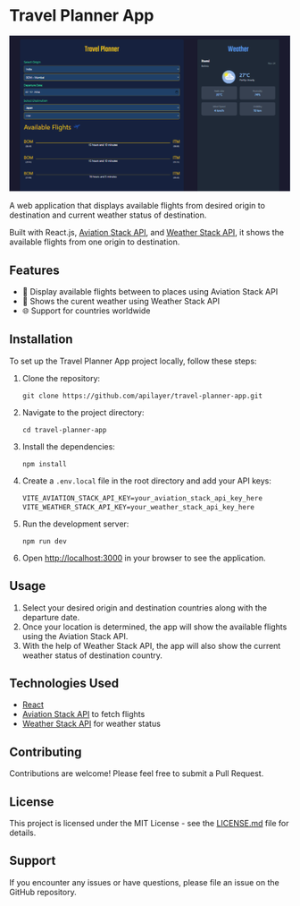 # Travel Planner App

![Travel Planner App Screenshot](/travel.png)

A web application that displays available flights from desired origin to destination and current weather status of destination.

Built with React.js, [Aviation Stack API](https://aviationstack.com/), and [Weather Stack API](https://weatherstack.com/), it shows the available flights from one origin to destination.

## Features

- 📍 Display available flights between to places using Aviation Stack API
- 📰 Shows the curent weather using Weather Stack API
- 🌐 Support for countries worldwide

## Installation

To set up the Travel Planner App project locally, follow these steps:

1. Clone the repository:

   ```
   git clone https://github.com/apilayer/travel-planner-app.git
   ```

2. Navigate to the project directory:

   ```
   cd travel-planner-app
   ```

3. Install the dependencies:

   ```
   npm install
   ```

4. Create a `.env.local` file in the root directory and add your API keys:

   ```
   VITE_AVIATION_STACK_API_KEY=your_aviation_stack_api_key_here
   VITE_WEATHER_STACK_API_KEY=your_weather_stack_api_key_here
   ```

5. Run the development server:

   ```
   npm run dev
   ```

6. Open [http://localhost:3000](http://localhost:3000) in your browser to see the application.

## Usage

1. Select your desired origin and destination countries along with the departure date.
2. Once your location is determined, the app will show the available flights using the Aviation Stack API.
3. With the help of Weather Stack API, the app will also show the current weather status of destination country.

## Technologies Used

- [React](https://reactjs.org/)
- [Aviation Stack API](aviationstack.com/) to fetch flights
- [Weather Stack API](weatherstack.com) for weather status

## Contributing

Contributions are welcome! Please feel free to submit a Pull Request.

## License

This project is licensed under the MIT License - see the [LICENSE.md](LICENSE.md) file for details.

## Support

If you encounter any issues or have questions, please file an issue on the GitHub repository.
